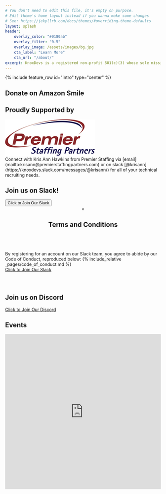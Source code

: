 ```yaml
---
# You don't need to edit this file, it's empty on purpose.
# Edit theme's home layout instead if you wanna make some changes
# See: https://jekyllrb.com/docs/themes/#overriding-theme-defaults
layout: splash
header:
    overlay_color: "#0180ab"
    overlay_filter: "0.5"
    overlay_image: /assets/images/bg.jpg
    cta_label: "Learn More"
    cta_url: "/about/"
excerpt: KnoxDevs is a registered non-profit 501(c)(3) whose sole mission is to foster a healthy software developer community in Knoxville, TN.
---
```


{% include feature_row id="intro" type="center" %}


## Donate on Amazon Smile

<div id="amznCharityBanner"><script type="text/javascript">(function() {var iFrame = document.createElement('iframe'); iFrame.style.display = 'none'; iFrame.style.border = "none"; iFrame.width = 310; iFrame.height = 256; iFrame.setAttribute && iFrame.setAttribute('scrolling', 'no'); iFrame.setAttribute('frameborder', '0'); setTimeout(function() {var contents = (iFrame.contentWindow) ? iFrame.contentWindow : (iFrame.contentDocument.document) ? iFrame.contentDocument.document : iFrame.contentDocument; contents.document.open(); contents.document.write(decodeURIComponent("%3Cdiv%20id%3D%22amznCharityBannerInner%22%3E%3Ca%20href%3D%22https%3A%2F%2Fsmile.amazon.com%2Fch%2F82-4859277%22%20target%3D%22_blank%22%3E%3Cdiv%20class%3D%22text%22%20height%3D%22%22%3E%3Cdiv%20class%3D%22support-wrapper%22%3E%3Cdiv%20class%3D%22support%22%20style%3D%22font-size%3A%2025px%3B%20line-height%3A%2028px%3B%20margin-top%3A%2015px%3B%20margin-bottom%3A%2015px%3B%22%3ESupport%20%3Cspan%20id%3D%22charity-name%22%20style%3D%22display%3A%20inline-block%3B%22%3EKnoxDevs%20Inc.%3C%2Fspan%3E%3C%2Fdiv%3E%3C%2Fdiv%3E%3Cp%20class%3D%22when-shop%22%3EWhen%20you%20shop%20at%20%3Cb%3Esmile.amazon.com%2C%3C%2Fb%3E%3C%2Fp%3E%3Cp%20class%3D%22donates%22%3EAmazon%20donates.%3C%2Fp%3E%3C%2Fdiv%3E%3C%2Fa%3E%3C%2Fdiv%3E%3Cstyle%3E%23amznCharityBannerInner%7Bbackground-image%3Aurl(https%3A%2F%2Fm.media-amazon.com%2Fimages%2FG%2F01%2Fx-locale%2Fpaladin%2Fcharitycentral%2Fbanner-background-image._CB309675353_.png)%3Bwidth%3A300px%3Bheight%3A250px%3Bposition%3Arelative%7D%23amznCharityBannerInner%20a%7Bdisplay%3Ablock%3Bwidth%3A100%25%3Bheight%3A100%25%3Bposition%3Arelative%3Bcolor%3A%23000%3Btext-decoration%3Anone%7D.text%7Bposition%3Aabsolute%3Btop%3A20px%3Bleft%3A15px%3Bright%3A15px%3Bbottom%3A100px%7D.support-wrapper%7Boverflow%3Ahidden%3Bmax-height%3A86px%7D.support%7Bfont-family%3AArial%2Csans%3Bfont-weight%3A700%3Bline-height%3A28px%3Bfont-size%3A25px%3Bcolor%3A%23333%3Btext-align%3Acenter%3Bmargin%3A0%3Bpadding%3A0%3Bbackground%3A0%200%7D.when-shop%7Bfont-family%3AArial%2Csans%3Bfont-size%3A15px%3Bfont-weight%3A400%3Bline-height%3A25px%3Bcolor%3A%23333%3Btext-align%3Acenter%3Bmargin%3A0%3Bpadding%3A0%3Bbackground%3A0%200%7D.donates%7Bfont-family%3AArial%2Csans%3Bfont-size%3A15px%3Bfont-weight%3A400%3Bline-height%3A21px%3Bcolor%3A%23333%3Btext-align%3Acenter%3Bmargin%3A0%3Bpadding%3A0%3Bbackground%3A0%200%7D%3C%2Fstyle%3E")); contents.document.close(); iFrame.style.display = 'block';}); document.getElementById('amznCharityBanner').appendChild(iFrame); })(); </script></div>

## Proudly Supported by

<a href="http://www.premierstaffingpartners.com/" target="_blank">
    <img src="/assets/images/sponsors/premier_staffing.jpg" alt="Premier Staffing" style="max-width:30em" />
</a>
<section id="contact_krisann" markdown="1" style=".figcaption font-size: 1em; font-family:-apple-system,BlinkMacSystemFont,'Roboto','Segoe UI','Helvetica Neue','Lucida Grande',Arial,sans-serif">
Connect with Kris Ann Hawkins from Premier Staffing via [email](mailto:krisann@premierstaffingpartners.com) or on slack [@krisann](https://knoxdevs.slack.com/messages/@krisann/) for all of your technical recruiting needs.
</section>

## Join us on Slack!

<div class="w3-container">
<button onclick="document.getElementById('id01').style.display='block'" class="w3-button kd-radicalred">Click to Join Our Slack</button>

<div id="id01" class="w3-modal">
<div class="w3-modal-content w3-animate-zoom w3-card-4">
<header class="w3-container w3-teal">
<span onclick="document.getElementById('id01').style.display='none'" class="w3-button w3-xlarge w3-display-topright" title="Close Modal">&times;</span>
<h2>Terms and Conditions</h2>
</header>
<div class="w3-container modal-body">
<br/>
<div markdown="1">
By registering for an account on our Slack team, you agree to abide by our Code of Conduct, reproduced below:
{% include_relative _pages/code_of_conduct.md %}
</div>
<a class="w3-button kd-wsmoke" href="https://knoxdevs-slackin.herokuapp.com/">Click to Join Our Slack</a>
</div>
<footer class="w3-container">
<h3></h3>
</footer>
</div>
</div>
</div>

<br>

## Join us on Discord

<a class="w3-button kd-radicalred" href="https://discord.gg/TMNSt3KuUS">Click to Join Our Discord</a>
<br>


<h2 id="Events">Events</h2>

<iframe src="https://calendar.google.com/calendar/b/1/embed?showTitle=0&amp;showNav=0&amp;showPrint=0&amp;showCalendars=0&amp;showTz=0&amp;height=600&amp;wkst=1&amp;bgcolor=%23FFFFFF&amp;src=knoxdevs.com_qtbron4cnhfvur8n0f5g80oo18@group.calendar.google.com&amp;color=%231B887A&amp;ctz=America%2FNew_York" style="border-width:0" width="100%" max-width = "700" height="500" frameborder="0" scrolling="no"></iframe>

